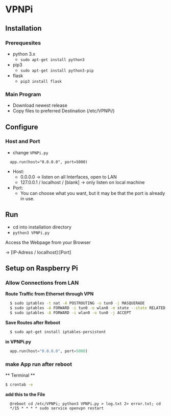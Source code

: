 # VPNPi

## Installation

### Prerequesites

- python 3.x
  - ``sudo apt-get install python3``
- pip3
  - ``sudo apt-get install python3-pip``
- flask
  - ``pip3 install flask``

### Main Program

- Download newest release
- Copy files to preferred Destination (/etc/VPNPi/)

## Configure

### Host and Port

- change ``VPNPi.py``

```
  app.run(host="0.0.0.0", port=5000)
```

- Host:
  - 0.0.0.0 -> listen on all Interfaces, open to LAN
  - 127.0.0.1 / localhost / [blank] -> only listen on local machine
- Port:
  - You can choose what you want, but it may be that the port is already in use.

## Run

- cd into installation directory
- ``python3 VPNPi.py``

Access the Webpage from your Browser

-> [IP-Adress / localhost]:[Port]

## Setup on Raspberry Pi

### Allow Connections from LAN

**Route Traffic from Ethernet through VPN**
```bash
  $ sudo iptables -t nat -A POSTROUTING -o tun0 -j MASQUERADE
  $ sudo iptables -A FORWARD -i tun0 -o wlan0 -m state --state RELATED,ESTABLISHED -j ACCEPT
  $ sudo iptables -A FORWARD -i wlan0 -o tun0 -j ACCEPT
```

**Save Routes after Reboot**
```bash
  $ sudo apt-get install iptables-persistent
```

**in VPNPi.py**
```python
  app.run(host="0.0.0.0", port=5000)
```
### make App run after reboot

** Terminal **
```bash
$ crontab -e
```

**add this to the File**
```
  @reboot cd /etc/VPNPi; python3 VPNPi.py > log.txt 2> error.txt; cd
  */15 * * * * sudo service openvpn restart
```

